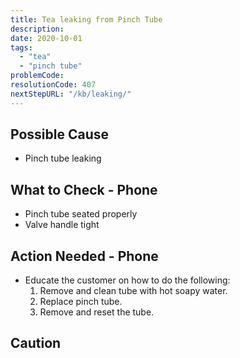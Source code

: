 ```yaml
---
title: Tea leaking from Pinch Tube
description:
date: 2020-10-01
tags:
  - "tea"
  - "pinch tube"
problemCode: 
resolutionCode: 407
nextStepURL: "/kb/leaking/"
---
```

## Possible Cause

- Pinch tube leaking

## What to Check - Phone

- Pinch tube seated properly
- Valve handle tight

## Action Needed - Phone

- Educate the customer on how to do the following:
    1) Remove and clean tube with hot soapy water.
    2) Replace pinch tube.
    3) Remove and reset the tube.

## Caution
